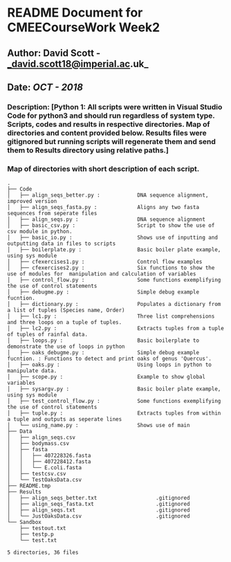 # README Document for CMEECourseWork Week2
## Author: David Scott - _david.scott18@imperial.ac.uk_
## Date: _OCT - 2018_

### Description: [Python 1: All scripts were written in Visual Studio Code for python3 and should run regardless of system type. Scripts, codes and results in respective directories. Map of directories and content provided below. Results files were gitignored but running scripts will regenerate them and send them to Results directory using relative paths.]

### Map of directories with short description of each script.
```
.
├── Code
│   ├── align_seqs_better.py :            DNA sequence alignment, improved version
│   ├── align_seqs_fasta.py :             Aligns any two fasta sequences from seperate files 
│   ├── align_seqs.py :                   DNA sequence alignment
│   ├── basic_csv.py :                    Script to show the use of csv module in python. 
│   ├── basic_io.py :                     Shows use of inputting and outputting data in files to scripts
│   ├── boilerplate.py :                  Basic boiler plate example, using sys module 
│   ├── cfexercises1.py :                 Control flow examples 
│   ├── cfexercises2.py :                 Six functions to show the use of modules for  manipulation and calculation of variables
│   ├── control_flow.py :                 Some functions exemplifying the use of control statements 
│   ├── debugme.py :                      Simple debug example fucntion.
│   ├── dictionary.py :                   Populates a dictionary from a list of tuples (Species name, Order)
│   ├── lc1.py :                          Three list comprehensions and three loops on a tuple of tuples.
│   ├── lc2.py :                          Extracts tuples from a tuple of tuples of rainfal data.
│   ├── loops.py :                        Basic boilerplate to demonstrate the use of loops in python 
│   ├── oaks_debugme.py :                 Simple debug example fucntion. : Functions to detect and print oaks of genus 'Quercus'.
│   ├── oaks.py :                         Using loops in python to manipulate data.
│   ├── scope.py :                        Example to show global variables 
│   ├── sysargv.py :                      Basic boiler plate example, using sys module 
│   ├── test_control_flow.py :            Some functions exemplifying the use of control statements
│   ├── tuple.py :                        Extracts tuples from within a tuple and outputs as seperate lines
│   └── using_name.py :                   Shows use of main 
├── Data
│   ├── align_seqs.csv
│   ├── bodymass.csv
│   ├── fasta
│   │   ├── 407228326.fasta
│   │   ├── 407228412.fasta
│   │   └── E.coli.fasta
│   ├── testcsv.csv
│   └── TestOaksData.csv
├── README.tmp
├── Results
│   ├── align_seqs_better.txt                   .gitignored
│   ├── align_seqs_fasta.txt                    .gitignored
│   ├── align_seqs.txt                          .gitignored
│   └── JustOaksData.csv                        .gitignored
└── Sandbox
    ├── testout.txt
    ├── testp.p
    └── test.txt

5 directories, 36 files

```
